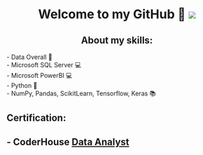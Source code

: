 <div align="center">
<h1 align="center">Welcome to my GitHub 👋
<img src="https://www.nextibs.com/wp-content/uploads/2021/12/seguridad-informatica-1024x439.jpeg">
<br>

## About my skills:
<div align="left">
- Data Overall 📝
  <div align="left">
- Microsoft SQL Server 💻
<div align="left">
- Microsoft PowerBI 💻
  <div align="left">
- Python 🐍
    <div align="left">
- NumPy, Pandas, ScikitLearn, Tensorflow, Keras 📚

## Certification:
<h2 align="center">
<div align="left">
- CoderHouse <a href="https://www.coderhouse.com/certificados/62f40d0901f1060024693bb2">Data Analyst</a>
